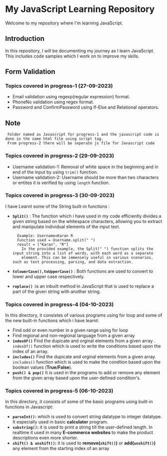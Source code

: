 # My JavaScript Learning Repository 

Welcome to my repository where I'm learning JavaScript.

## Introduction

In this repository, I will be documenting my journey as I learn JavaScript. This includes code samples which I work on to improve my skills.

## Form Validation
### Topics covered in progress-1 (27-09-2023)

- Email validation using regexp(regular expression) format.
- PhoneNo validation using regex format.
- Password and ConfirmPassword using If-Else and Relational operators.
  
## Note
     Folder named as Javascript for progress-1 and the javascript code is done in the same html file using script tag.
     From progress-2 there will be seperate js file for Javascript code

     
### Topics covered in progress-2 (29-09-2023)
- Username validation-1: Removal of white space in the beginning and in end of the input by using `trim()` function.
- Username validation-2: Username should be more than two characters or entites it is verified by using `length` function.


### Topics covered in progress-3 (30-09-2023)
   I have Learnt some of the String built-in functions :
- **`Split()`** : The function which i have used in my code efficiently divides a given string based on the whitespace characters, allowing you to extract and manipulate individual elements of the input text.

        Example: Username=Karan R
        Function used = Username.split(" ")
        result = ["Karan", "R"]
          In the provided example, the Split(" ") function splits the input string into a list of words, with each word as a separate 
          element. This can be immensely useful in various scenarios, such as text processing, parsing, and data extraction.
  
- **`tolowerCase(),toUpperCase()`** : Both functions are used to convert to lower and upper case respectively.
- **`replace()`** :is an inbuilt method in JavaScript that is used to replace a part of the given string with another string.


### Topics covered in progress-4 (04-10-2023)
  In this directory, it consistes of various programs using for loop and some of the new built-in functions which i have learnt:
  
  - Find odd or even number in a given range using for loop
  - Find regional and non-regional language from a given array
  - **`indexOF()`** Find the dupicate and orginal elements from a given array . `indexOf()` function which is used to write the conditions based upon the index of an array. 
  - **`includes()`** Find the dupicate and orginal elements from a given array. `includes()` function which is used to make the condtion based upon the boolean values (**True/False**).
  - **`push() & pop()`** It is used in the programs to add or remove any element from the given array based upon the user-defined condition's.


### Topics covered in progress-5 (06-10-2023)
 In this directory, it consists of some of the basic programs using built-in functions in Javascript:
 
 - **`parseInt()`:** which is used to convert string datatype to integer datatype. It especially used in basic **calculator** program.
 - **`substring()`:** it is used to print a string till the user-defined length. In realtime it used in many **E-commerce websites** to make the product descriptions even more shorter.
 - **`shift() & unshift()`:** it is used to **remove(`shift()`)** or **add(`unshift()`)** any element from the starting index of an array
